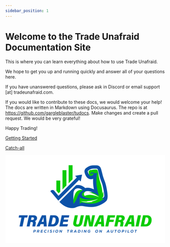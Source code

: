 ```yaml
---
sidebar_position: 1
---
```

# Welcome to the Trade Unafraid Documentation Site
This is where you can learn everything about how to use Trade Unafraid.

We hope to get you up and running quickly and answer all of your questions here.

If you have unanswered questions, please ask in Discord or email support [at] tradeunafraid.com.

If you would like to contribute to these docs, we would welcome your help!  The docs are written in Markdown using Docusaurus.  The repo is at https://github.com/gargleblaster/tudocs.  Make changes and create a pull request.  We would be very grateful!

Happy Trading!

[Getting Started](/Introduction/getting-started)

[Catch-all](/CatchAll)

![final_jpg.jpg](/img/final_jpg.jpg)
